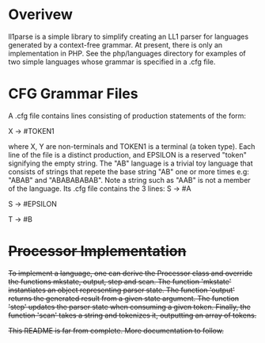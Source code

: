 # Overivew
ll1parse is a simple library to simplify creating an LL1 parser for languages generated by a context-free grammar. At present, there is only an implementation in PHP. See the php/languages directory for examples of two simple languages whose grammar is specified in a .cfg file.

# CFG Grammar Files
A .cfg file contains lines consisting of production statements of the form:

X -> \#TOKEN1 <Y>

where X, Y are non-terminals and TOKEN1 is a terminal (a token type). Each line of the file is a distinct production, and EPSILON is a reserved "token" signifying the empty string. The "AB" language is a trivial toy language that consists of strings that repete the base string "AB" one or more times e.g: "ABAB" and "ABABABABAB". Note a string such as "AAB" is not a member of the language.
Its .cfg file contains the 3 lines:
S -> \#A <T>

S -> \#EPSILON

T -> \#B <S>


# Processor Implementation
To implement a language, one can derive the Processor class and override the functions mkstate, output, step and scan. The function 'mkstate' instantiates an object representing parser state. The function 'output' returns the generated result from a given state argument. The function 'step' updates the parser state when consuming a given token. Finally, the function 'scan' takes a string and tokenizes it, outputting an array of tokens.

This README is far from complete. More documentation to follow.
